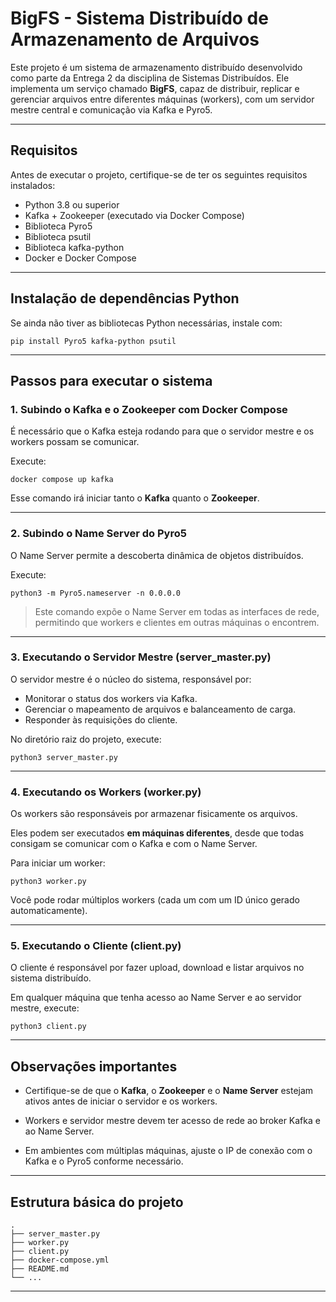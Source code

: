 
# BigFS - Sistema Distribuído de Armazenamento de Arquivos

Este projeto é um sistema de armazenamento distribuído desenvolvido como parte da Entrega 2 da disciplina de Sistemas Distribuídos. Ele implementa um serviço chamado **BigFS**, capaz de distribuir, replicar e gerenciar arquivos entre diferentes máquinas (workers), com um servidor mestre central e comunicação via Kafka e Pyro5.

---

## Requisitos

Antes de executar o projeto, certifique-se de ter os seguintes requisitos instalados:

- Python 3.8 ou superior
- Kafka + Zookeeper (executado via Docker Compose)
- Biblioteca Pyro5
- Biblioteca psutil
- Biblioteca kafka-python
- Docker e Docker Compose

---

## Instalação de dependências Python

Se ainda não tiver as bibliotecas Python necessárias, instale com:

```
pip install Pyro5 kafka-python psutil
```

---

## Passos para executar o sistema

### 1. Subindo o Kafka e o Zookeeper com Docker Compose

É necessário que o Kafka esteja rodando para que o servidor mestre e os workers possam se comunicar.

Execute:

```
docker compose up kafka
```

Esse comando irá iniciar tanto o **Kafka** quanto o **Zookeeper**.

---

### 2. Subindo o Name Server do Pyro5

O Name Server permite a descoberta dinâmica de objetos distribuídos.

Execute:

```
python3 -m Pyro5.nameserver -n 0.0.0.0
```

> Este comando expõe o Name Server em todas as interfaces de rede, permitindo que workers e clientes em outras máquinas o encontrem.

---

### 3. Executando o Servidor Mestre (server_master.py)

O servidor mestre é o núcleo do sistema, responsável por:

- Monitorar o status dos workers via Kafka.
- Gerenciar o mapeamento de arquivos e balanceamento de carga.
- Responder às requisições do cliente.

No diretório raiz do projeto, execute:

```
python3 server_master.py
```

---

### 4. Executando os Workers (worker.py)

Os workers são responsáveis por armazenar fisicamente os arquivos.

Eles podem ser executados **em máquinas diferentes**, desde que todas consigam se comunicar com o Kafka e com o Name Server.

Para iniciar um worker:

```
python3 worker.py
```

Você pode rodar múltiplos workers (cada um com um ID único gerado automaticamente).

---

### 5. Executando o Cliente (client.py)

O cliente é responsável por fazer upload, download e listar arquivos no sistema distribuído.

Em qualquer máquina que tenha acesso ao Name Server e ao servidor mestre, execute:

```
python3 client.py
```

---

## Observações importantes

- Certifique-se de que o **Kafka**, o **Zookeeper** e o **Name Server** estejam ativos antes de iniciar o servidor e os workers.

- Workers e servidor mestre devem ter acesso de rede ao broker Kafka e ao Name Server.

- Em ambientes com múltiplas máquinas, ajuste o IP de conexão com o Kafka e o Pyro5 conforme necessário.

---

## Estrutura básica do projeto

```
.
├── server_master.py
├── worker.py
├── client.py
├── docker-compose.yml
├── README.md
└── ...
```

---
